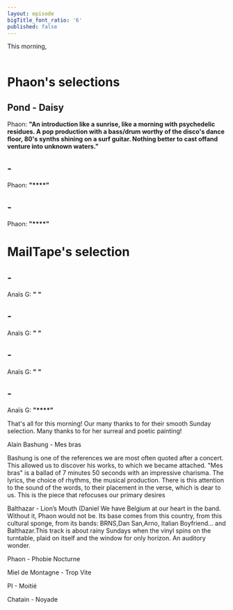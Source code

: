```yaml
---
layout: episode
bigTitle_font_ratio: '6'
published: false
---
```

<p id="introduction">This morning,
<br><br>

</p>

# Phaon's selections
##  Pond - Daisy
Phaon: **"**An introduction like a sunrise, like a morning with psychedelic residues. A pop production with a bass/drum worthy of the disco's dance floor, 80's synths shining on a surf guitar. Nothing better to cast offand venture into unknown waters.**"**

## - 
Phaon: **"****"**

## - 
Phaon: **"****"**

# MailTape's selection

##  - 
Anaïs G: **"** **"**

##  - 
Anaïs G: **"** **"**

##  - 
Anaïs G: **"** **"**

##  - 
Anaïs G: **"****"**

<p id="outroduction">That's all for this morning! Our many thanks to  for their smooth Sunday selection. Many thanks to  for her surreal and poetic painting!</p>

Alain Bashung - Mes bras

Bashung is one of the references we are most often quoted after a concert. This allowed us to discover his works, to which we became attached. "Mes bras" is a ballad of 7 minutes 50 seconds with an impressive charisma. The lyrics, the choice of rhythms, the musical production. There is this attention to the sound of the words, to their placement in the verse, which is dear to us. This is the piece that refocuses our primary desires

Balthazar - Lion’s Mouth (Daniel
We have Belgium at our heart in the band. Without it, Phaon would not be. Its base comes from this country, from this cultural sponge, from its bands: BRNS,Dan San,Arno, Italian Boyfriend... and Balthazar.This track is about rainy Sundays when the vinyl spins on the turntable, plaid on itself and the window for only horizon. An auditory wonder.

Phaon - Phobie Nocturne

Miel de Montagne - Trop Vite

PI - Moitié 

Chatain - Noyade
